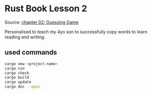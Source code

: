 # Rust Book Lesson 2

Source: [chapter 02: Guessing Game](https://rust-book.cs.brown.edu/ch02-00-guessing-game-tutorial.html)

Personalised to teach my 4yo son to successfully copy words 
to learn reading and writing.


## used commands

```bash
cargo new <project-name>
cargo run
cargo check
cargo build
cargo update
cargo doc --open
```
